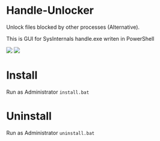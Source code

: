# Handle-Unlocker
Unlock files blocked by other processes (Alternative).

This is GUI for SysInternals handle.exe writen in PowerShell

![](http://kisshot.ru/imgs/ZQCWDC.png)
![](http://kisshot.ru/imgs/ZQD910.png)


# Install

Run as Administrator `install.bat`

# Uninstall

Run as Administrator `uninstall.bat`


